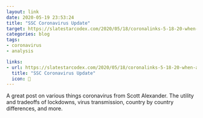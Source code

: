 ```yaml
---
layout: link
date: 2020-05-19 23:53:24
title: "SSC Coronavirus Update"
target: https://slatestarcodex.com/2020/05/18/coronalinks-5-18-20-when-all-you-have-is-a-hammer-everything-starts-looking-like-a-dance/
categories: blog
tags:
- coronavirus
- analysis

links:
- url: https://slatestarcodex.com/2020/05/18/coronalinks-5-18-20-when-all-you-have-is-a-hammer-everything-starts-looking-like-a-dance/
  title: "SSC Coronavirus Update"
  icon: 🦠
---
```


A great post on various things coronavirus from Scott Alexander. The utility and tradeoffs of lockdowns, virus transmission, country by country differences, and more.
